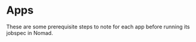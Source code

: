 # Apps

These are some prerequisite steps to note for each app before running its
jobspec in Nomad.
